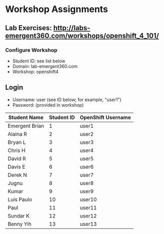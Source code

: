 # Workshop Assignments
## Lab Exercises: http://labs-emergent360.com/workshops/openshift_4_101/
### Configure Workshop
- Student ID: see list below
- Domain: lab-emergent360.com
- Workshop: openshift4

## Login
- Username: user<id> (see ID below; for example, "user1")
- Password: (provided in workshop)

| Student Name | Student ID | OpenShift Username | 
|------------ | ---------------| ---------------|
|	Emergent Brian	|	1	|	user1	|
|	Alaina R	|	2	|	user2	|
|	Bryan L |	3	|	user3	|
|	Chris H  |	4	|	user4	|
| David R  |	5	|	user5	|
|	Davis E |	6	|	user6	|
|	Derek N  |	7	|	user7	|
|	Jugnu  |	8	|	user8	|
| Kumar  |	9	|	user9	|
|	Luis Paulo  |	10	|	user10	|
|	Paul |	11	|	user11	|
| Sundar K | 12 | user12 |
| Benny Yih| 13 | user13 |  


  
  
  
